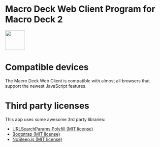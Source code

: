 # Macro Deck Web Client Program for Macro Deck 2


<img height="64px" src="https://macrodeck.org/images/works_with_macrodeck2.png" />

# Compatible devices
The Macro Deck Web Client is compatible with almost all browsers that support the newest JavaScript features.


# Third party licenses
This app uses some awesome 3rd party libraries:
- [URLSearchParams Polyfill (MIT license)](https://github.com/jerrybendy/url-search-params-polyfill)
- [Bootstrap (MIT license)](https://github.com/twbs/bootstrap)
- [NoSleep.js (MIT license)](https://github.com/richtr/NoSleep.js/)
